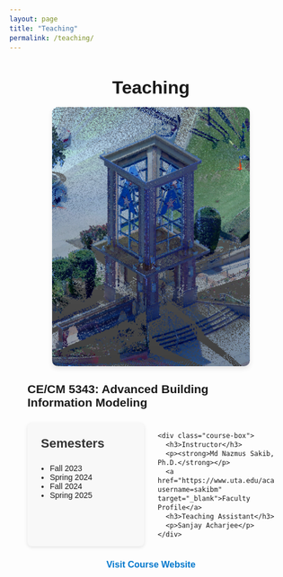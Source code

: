 ```yaml
---
layout: page
title: "Teaching"
permalink: /teaching/
---
```


<style>
  /* General Styling */
  .container {
    max-width: 900px;
    margin: 0 auto;
    padding: 2rem;
    font-family: Arial, sans-serif;
  }

  .title {
    text-align: center;
    font-size: 2rem;
    font-weight: bold;
    margin-bottom: 1rem;
  }

  /* Responsive Banner with Reduced Size */
  .banner {
    width: 80%;
    max-width: 600px;
    height: auto;
    display: block;
    margin: 1rem auto;
    border-radius: 10px;
    box-shadow: 0px 4px 8px rgba(0, 0, 0, 0.1);
  }

  /* Grid Layout for Course Details */
  .course-info {
    display: grid;
    grid-template-columns: 1fr 1fr;
    gap: 1.5rem;
    margin-top: 1.5rem;
  }

  .course-box {
    background: #f8f8f8;
    padding: 1.5rem;
    border-radius: 8px;
    box-shadow: 0px 2px 6px rgba(0, 0, 0, 0.1);
  }

  .course-box h3 {
    margin-top: 0;
    font-size: 1.4rem;
    color: #333;
  }

  .course-box ul {
    padding-left: 1rem;
  }

  .course-link {
    display: block;
    text-align: center;
    margin-top: 1.5rem;
    font-size: 1rem;
    color: #0077cc;
    text-decoration: none;
    font-weight: bold;
  }

  .course-link:hover {
    text-decoration: underline;
  }

  @media (max-width: 600px) {
    .course-info {
      grid-template-columns: 1fr;
    }
  }
</style>

<div class="container">
  <div class="title">Teaching</div>

  <img src="/_pages/bim_class_image/image (1).png" alt="Banner for BIM Course" class="banner">

  <h2>CE/CM 5343: Advanced Building Information Modeling</h2>

  <div class="course-info">
    <div class="course-box">
      <h3>Semesters</h3>
      <ul>
        <li>Fall 2023</li>
        <li>Spring 2024</li>
        <li>Fall 2024</li>
        <li>Spring 2025</li>
      </ul>
    </div>

    <div class="course-box">
      <h3>Instructor</h3>
      <p><strong>Md Nazmus Sakib, Ph.D.</strong></p>
      <a href="https://www.uta.edu/academics/faculty/profile?username=sakibm" target="_blank">Faculty Profile</a>
      <h3>Teaching Assistant</h3>
      <p>Sanjay Acharjee</p>
    </div>
  </div>

  <a href="#" class="course-link">Visit Course Website</a>
</div>



